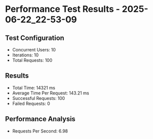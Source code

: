 # Performance Test Results - 2025-06-22_22-53-09

## Test Configuration
- Concurrent Users: 10
- Iterations: 10
- Total Requests: 100

## Results
- Total Time: 14321 ms
- Average Time Per Request: 143.21 ms
- Successful Requests: 100
- Failed Requests: 0

## Performance Analysis
- Requests Per Second: 6.98
